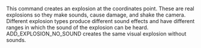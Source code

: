 This command creates an explosion at the coordinates point. These are real explosions so they make sounds, cause damage, and shake the camera. Different explosion types produce different sound effects and have different ranges in which the sound of the explosion can be heard. ADD_EXPLOSION_NO_SOUND creates the same visual explosion without sounds.
